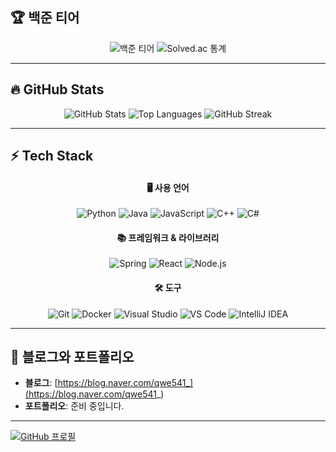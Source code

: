 ## 🏆 백준 티어

<div align="center">
  <img src="http://mazassumnida.wtf/api/v2/generate_badge?boj=qwe541" alt="백준 티어" />
  <img src="http://mazandi.herokuapp.com/api?handle=qwe541&theme=warm" alt="Solved.ac 통계" />
</div>

---

## 🔥 GitHub Stats

<div align="center">
  <img src="https://github-readme-stats.vercel.app/api?username=wanna175&show_icons=true&theme=radical" alt="GitHub Stats" />
  <img src="https://github-readme-stats.vercel.app/api/top-langs/?username=wanna175&layout=compact&theme=radical" alt="Top Languages" />
  <img src="https://github-readme-streak-stats.herokuapp.com/?user=wanna175&theme=radical" alt="GitHub Streak" />
</div>

---

## ⚡ Tech Stack

<div align="center">
  <h4>🖥️ 사용 언어</h4>
  <img src="https://img.shields.io/badge/Python-3776AB?style=flat-square&logo=python&logoColor=white" alt="Python" />
  <img src="https://img.shields.io/badge/Java-007396?style=flat-square&logo=java&logoColor=white" alt="Java" />
  <img src="https://img.shields.io/badge/JavaScript-F7DF1E?style=flat-square&logo=javascript&logoColor=black" alt="JavaScript" />
  <img src="https://img.shields.io/badge/C++-00599C?style=flat-square&logo=cplusplus&logoColor=white" alt="C++" />
  <img src="https://img.shields.io/badge/C%23-239120?style=flat-square&logo=c-sharp&logoColor=white" alt="C#" />
</div>

<div align="center">
  <h4>📚 프레임워크 & 라이브러리</h4>
  <img src="https://img.shields.io/badge/Spring-6DB33F?style=flat-square&logo=spring&logoColor=white" alt="Spring" />
  <img src="https://img.shields.io/badge/React-61DAFB?style=flat-square&logo=react&logoColor=black" alt="React" />
  <img src="https://img.shields.io/badge/Node.js-339933?style=flat-square&logo=nodedotjs&logoColor=white" alt="Node.js" />
</div>

<div align="center">
  <h4>🛠️ 도구</h4>
  <img src="https://img.shields.io/badge/Git-F05032?style=flat-square&logo=git&logoColor=white" alt="Git" />
  <img src="https://img.shields.io/badge/Docker-2496ED?style=flat-square&logo=docker&logoColor=white" alt="Docker" />
  <img src="https://img.shields.io/badge/Visual Studio-5C2D91?style=flat-square&logo=visual-studio&logoColor=white" alt="Visual Studio" />
  <img src="https://img.shields.io/badge/VS Code-007ACC?style=flat-square&logo=visual-studio-code&logoColor=white" alt="VS Code" />
  <img src="https://img.shields.io/badge/IntelliJ IDEA-000000?style=flat-square&logo=intellij-idea&logoColor=white" alt="IntelliJ IDEA" />
</div>

---

## 📝 블로그와 포트폴리오

- **블로그**: [https://blog.naver.com/qwe541_](https://blog.naver.com/qwe541_)
- **포트폴리오**: 준비 중입니다.

---

[![GitHub 프로필](https://img.shields.io/badge/GitHub-%40wanna175-181717?style=flat-square&logo=github)](https://github.com/wanna175)
